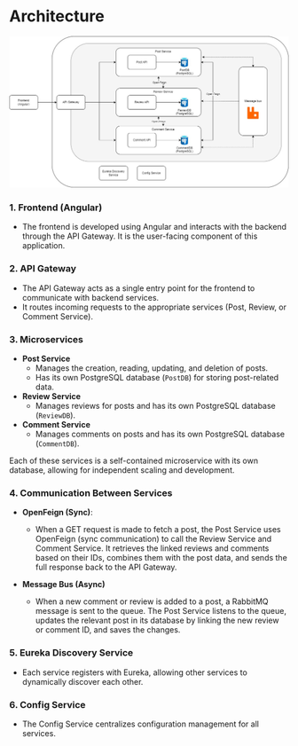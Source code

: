 # Architecture

![alt text](Architectuur.jpg)

### 1. **Frontend (Angular)**
   - The frontend is developed using Angular and interacts with the backend through the API Gateway. It is the user-facing component of this application.

### 2. **API Gateway**
   - The API Gateway acts as a single entry point for the frontend to communicate with backend services.
   - It routes incoming requests to the appropriate services (Post, Review, or Comment Service).

### 3. **Microservices**
   - **Post Service**
     - Manages the creation, reading, updating, and deletion of posts.
     - Has its own PostgreSQL database (`PostDB`) for storing post-related data.
   - **Review Service**
     - Manages reviews for posts and has its own PostgreSQL database (`ReviewDB`).
   - **Comment Service**
     - Manages comments on posts and has its own PostgreSQL database (`CommentDB`).

   Each of these services is a self-contained microservice with its own database, allowing for independent scaling and development.

### 4. **Communication Between Services**
   - **OpenFeign (Sync)**: 
        - When a GET request is made to fetch a post, the Post Service uses OpenFeign (sync communication) to call the Review Service and Comment Service. It retrieves the linked reviews and comments based on their IDs, combines them with the post data, and sends the full response back to the API Gateway.
     
   - **Message Bus (Async)**
        - When a new comment or review is added to a post, a RabbitMQ message is sent to the queue. The Post Service listens to the queue, updates the relevant post in its database by linking the new review or comment ID, and saves the changes.
  

### 5. **Eureka Discovery Service**
   - Each service registers with Eureka, allowing other services to dynamically discover each other.

### 6. **Config Service**
   - The Config Service centralizes configuration management for all services.
